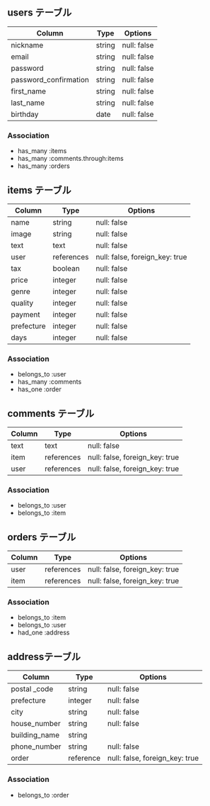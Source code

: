 ## users テーブル
| Column                | Type   | Options     |
| --------------------- |------- | ----------- |
| nickname              | string | null: false |
| email                 | string | null: false |
| password              | string | null: false |
| password_confirmation | string | null: false |
| first_name            | string | null: false |
| last_name             | string | null: false |
| birthday              | date   | null: false |

### Association
- has_many :items
- has_many :comments.through:items
- has_many :orders



## items テーブル
| Column     | Type       | Options                        |
| ---------- | ---------- | ------------------------------ |
| name       | string     | null: false                    |
| image      | string     | null: false                    |
| text       | text       | null: false                    |
| user       | references | null: false, foreign_key: true |
| tax        | boolean    | null: false                    |
| price      | integer    | null: false                    |
| genre      | integer    | null: false                    |
| quality    | integer    | null: false                    |
| payment    | integer    | null: false                    |
| prefecture | integer    | null: false                    |
| days       | integer    | null: false                    |

### Association
- belongs_to :user
- has_many :comments
- has_one :order



## comments テーブル
| Column | Type       | Options                        |
| ------ | ---------- | ------------------------------ |
| text   | text       | null: false                    |
| item   | references | null: false, foreign_key: true |
| user   | references | null: false, foreign_key: true |

### Association

- belongs_to :user
- belongs_to :item



## orders テーブル
| Column | Type       | Options                        |
| ------ | ---------- | ------------------------------ |
| user   | references | null: false, foreign_key: true |
| item   | references | null: false, foreign_key: true |

### Association

- belongs_to :item
- belongs_to :user
- had_one :address



## addressテーブル
| Column        | Type      | Options                        |
| ------------- | --------- | -------------------------------|
| postal _code  | string    | null: false                    |
| prefecture    | integer   | null: false                    |
| city          | string    | null: false                    |
| house_number  | string    | null: false                    |
| building_name | string    |                                |
| phone_number  | string    | null: false                    |
| order         | reference | null: false, foreign_key: true |

### Association

- belongs_to :order